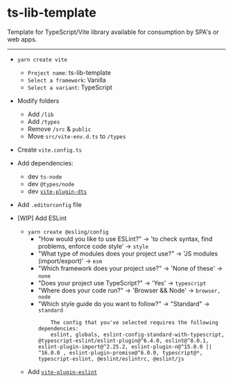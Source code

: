 # ts-lib-template
Template for TypeScript/Vite library available for consumption by SPA's or web apps.

---

* `yarn create vite`
	* `Project name`: ts-lib-template
	* `Select a framework`: Vanilla
	* `Select a variant`: TypeScript

* Modify folders
	* Add `/lib`
	* Add `/types`
	* Remove `/src` & `public`
	* Move `src/vite-env.d.ts` to `/types`

* Create `vite.config.ts`

* Add dependencies:
	* dev `ts-node`
	* dev `@types/node`
	* dev [`vite-plugin-dts`](https://www.npmjs.com/package/vite-plugin-dts)

* Add `.editorconfig` file

* [WIP] Add ESLint
	* `yarn create @esling/config`
		* "How would you like to use ESLint?" → 'to check syntax, find problems, enforce code style' → `style`
		* "What type of modules does your project use?" → 'JS modules (import/export)' → `esm`
		* "Which framework does your project use?" → 'None of these' → `none`
		* "Does your project use TypeScript?" → 'Yes' → `typescript`
		* "Where does your code run?" → 'Browser && Node' → `browser, node`
		* "Which style guide do you want to follow?" → "Standard" → `standard`
			```
				The config that you've selected requires the following dependencies:
				eslint, globals, eslint-config-standard-with-typescript, @typescript-eslint/eslint-plugin@^6.4.0, eslint@^8.0.1, eslint-plugin-import@^2.25.2, eslint-plugin-n@^15.0.0 || ^16.0.0 , eslint-plugin-promise@^6.0.0, typescript@*, typescript-eslint, @eslint/eslintrc, @eslint/js
			```
	* Add [`vite-plugin-eslint`](https://www.npmjs.com/package/vite-plugin-eslint)
